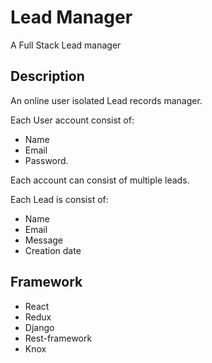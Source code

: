 # Lead Manager
A Full Stack Lead manager 

## Description
An online user isolated Lead records manager.

Each User account consist of:
+ Name
+ Email
+ Password.

Each account can consist of multiple leads.

Each Lead is consist of:
+ Name
+ Email
+ Message
+ Creation date 

## Framework
+ React
+ Redux
+ Django
+ Rest-framework
+ Knox
